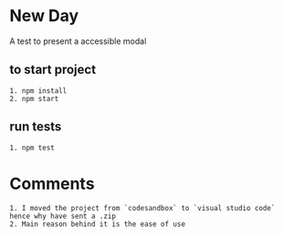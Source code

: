 # New Day

A test to present a accessible modal

## to start project

    1. npm install
    2. npm start

## run tests

    1. npm test

# Comments

    1. I moved the project from `codesandbox` to `visual studio code` hence why have sent a .zip
    2. Main reason behind it is the ease of use

